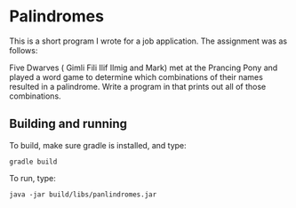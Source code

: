# Palindromes

This is a short program I wrote for a job application.  The assignment was as follows:

Five Dwarves ( Gimli Fili Ilif Ilmig and Mark) met at the Prancing Pony and played a word game to determine which combinations of their names resulted in a palindrome. Write a program in that prints out all of those combinations.

## Building and running

To build, make sure gradle is installed, and type:
```
gradle build
```

To run, type:
```
java -jar build/libs/panlindromes.jar
```
